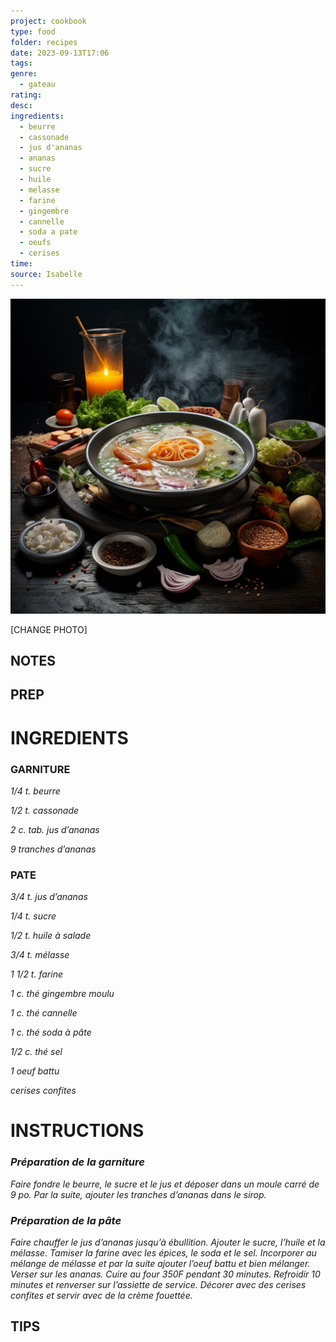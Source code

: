 ```yaml
---
project: cookbook
type: food
folder: recipes
date: 2023-09-13T17:06
tags: 
genre:
  - gateau
rating: 
desc: 
ingredients:
  - beurre
  - cassonade
  - jus d'ananas
  - ananas
  - sucre
  - huile
  - melasse
  - farine
  - gingembre
  - cannelle
  - soda a pate
  - oeufs
  - cerises
time: 
source: Isabelle
---
```


![IMAGE](_default.png)


[CHANGE PHOTO]


## NOTES




## PREP


# INGREDIENTS

### GARNITURE

_1/4 t. beurre_

_1/2 t. cassonade_

_2 c. tab. jus d’ananas_

_9 tranches d’ananas_


### PATE

_3/4 t. jus d’ananas_

_1/4 t. sucre_

_1/2 t. huile à salade_

_3/4 t. mélasse_

_1 1/2 t. farine_

_1 c. thé gingembre moulu_

_1 c. thé cannelle_

_1 c. thé soda à pâte_

_1/2 c. thé sel_

_1 oeuf battu_

_cerises confites_




# INSTRUCTIONS

### _Préparation de la garniture_

_Faire fondre le beurre, le sucre et le jus et_
_déposer dans un moule carré de 9 po. Par la_
_suite, ajouter les tranches d’ananas dans le_
_sirop._

### _Préparation de la pâte_

_Faire chauffer le jus d’ananas jusqu’à ébullition._
_Ajouter le sucre, l’huile et la mélasse. Tamiser_
_la farine avec les épices, le soda et le sel._
_Incorporer au mélange de mélasse et par la_
_suite ajouter l’oeuf battu et bien mélanger._
_Verser sur les ananas. Cuire au four 350F_
_pendant 30 minutes. Refroidir 10 minutes et_
_renverser sur l’assiette de service. Décorer_
_avec des cerises confites et servir avec de la_
_crème fouettée._

## TIPS



